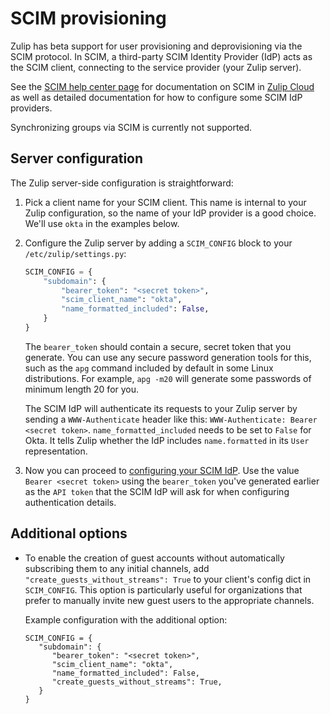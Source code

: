 # SCIM provisioning

Zulip has beta support for user provisioning and deprovisioning via
the SCIM protocol. In SCIM, a third-party SCIM Identity Provider (IdP)
acts as the SCIM client, connecting to the service provider (your Zulip
server).

See the [SCIM help center page](https://zulip.com/help/scim) for
documentation on SCIM in [Zulip Cloud](https://zulip.com) as well as
detailed documentation for how to configure some SCIM IdP providers.

Synchronizing groups via SCIM is currently not supported.

## Server configuration

The Zulip server-side configuration is straightforward:

1. Pick a client name for your SCIM client. This name is internal to
   your Zulip configuration, so the name of your IdP provider is a
   good choice. We'll use `okta` in the examples below.

1. Configure the Zulip server by adding a `SCIM_CONFIG` block to your
   `/etc/zulip/settings.py`:

   ```python
   SCIM_CONFIG = {
       "subdomain": {
           "bearer_token": "<secret token>",
           "scim_client_name": "okta",
           "name_formatted_included": False,
       }
   }
   ```

   The `bearer_token` should contain a secure, secret token that you
   generate. You can use any secure password generation tools for this,
   such as the `apg` command included by default in some Linux distributions.
   For example, `apg -m20` will generate some passwords of minimum length 20
   for you.

   The SCIM IdP will authenticate its requests to your Zulip server by
   sending a `WWW-Authenticate` header like this:
   `WWW-Authenticate: Bearer <secret token>`. `name_formatted_included` needs to be set
   to `False` for Okta. It tells Zulip whether the IdP includes
   `name.formatted` in its `User` representation.

1. Now you can proceed to [configuring your SCIM IdP](https://zulip.com/help/scim).
   Use the value `Bearer <secret token>` using the `bearer_token` you've generated
   earlier as the `API token` that the SCIM IdP will ask for when configuring
   authentication details.

## Additional options

- To enable the creation of guest accounts without automatically subscribing them to any initial channels,
  add `"create_guests_without_streams": True` to your client's config dict in `SCIM_CONFIG`.
  This option is particularly useful for organizations that prefer to manually invite new guest users
  to the appropriate channels.

  Example configuration with the additional option:

  ```
  SCIM_CONFIG = {
     "subdomain": {
        "bearer_token": "<secret token>",
        "scim_client_name": "okta",
        "name_formatted_included": False,
        "create_guests_without_streams": True,
     }
  }
  ```
